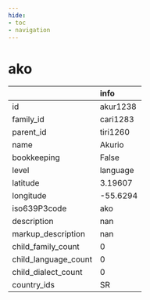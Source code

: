 ```yaml
---
hide:
- toc
- navigation
---
```

# ako
|                      | info     |
|:---------------------|:---------|
| id                   | akur1238 |
| family_id            | cari1283 |
| parent_id            | tiri1260 |
| name                 | Akurio   |
| bookkeeping          | False    |
| level                | language |
| latitude             | 3.19607  |
| longitude            | -55.6294 |
| iso639P3code         | ako      |
| description          | nan      |
| markup_description   | nan      |
| child_family_count   | 0        |
| child_language_count | 0        |
| child_dialect_count  | 0        |
| country_ids          | SR       |
